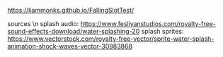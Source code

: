 https://liammonks.github.io/FallingSlotTest/

sources \n
splash audio: https://www.fesliyanstudios.com/royalty-free-sound-effects-download/water-splashing-20
splash sprites: https://www.vectorstock.com/royalty-free-vector/sprite-water-splash-animation-shock-waves-vector-30983868